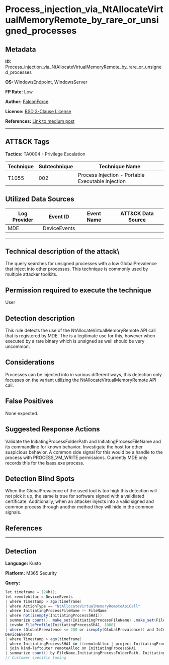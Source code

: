 # Process_injection_via_NtAllocateVirtualMemoryRemote_by_rare_or_unsigned_processes

## Metadata

**ID:** Process_injection_via_NtAllocateVirtualMemoryRemote_by_rare_or_unsigned_processes

**OS:** WindowsEndpoint, WindowsServer

**FP Rate:** Low

**Author:** [FalconForce](https://falconforce.nl/)

**License:** [BSD 3-Clause License](https://github.com/FalconForceTeam/FalconFriday/blob/master/LICENSE)

**References:** [Link to medium post]()

---

## ATT&CK Tags

**Tactics:**
TA0004 - Privilege Escalation

| Technique | Subtechnique | Technique Name |
|---|---| --- |
| T1055 | 002 | Process Injection - Portable Executable Injection|

## Utilized Data Sources

| Log Provider | Event ID | Event Name | ATT&CK Data Source |
|---------|---------|----------|---------|
|MDE|DeviceEvents|||
---

## Technical description of the attack\
The query searches for unsigned processes with a low GlobalPrevalence that inject into other processes. This technique is commonly used by multiple attacker toolkits.


## Permission required to execute the technique
User

## Detection description
This rule detects the use of the NtAllocateVirtualMemoryRemote API call that is registered by MDE. The is a legitimate use for this, however when executed by a rare binary which is unsigned as well should be very uncommon.


## Considerations
Processes can be injected into in various different ways, this detection only focusses on the variant utilizing the NtAllocateVirtualMemoryRemote API call.


## False Positives
None expected.


## Suggested Response Actions
Validate the InitiatingProcessFolderPath and InitiatingProcessFileName and its commandline for known behavior. Investigate the host for other suspicious behavior. A common side signal for this would be a handle to the process with PROCESS_VM_WRITE permissions. Currently MDE only records this for the lsass.exe process.


## Detection Blind Spots
When the GlobalPrevalence of the used tool is too high this detection will not pick it up, the same is true for software signed with a validiated certificate. Additionally, when an attacker injects into a valid signed and common process through another method they will hide in the common signals.


## References

---

## Detection

**Language:** Kusto

**Platform:** M365 Security

**Query:**
```C#
let timeframe = (24h));
let remoteAlloc = DeviceEvents
| where Timestamp > ago(timeframe)
| where ActionType == "NtAllocateVirtualMemoryRemoteApiCall"
| where InitiatingProcessFileName !~ FileName
| where not(isempty(InitiatingProcessSHA1))
| summarize count(), make_set(InitiatingProcessFileName) ,make_set(FileName) by InitiatingProcessSHA1
| invoke FileProfile(InitiatingProcessSHA1, 1000) 
| where (GlobalPrevalence <= 200 or isempty(GlobalPrevalence)) and IsCertificateValid != 1;
DeviceEvents
| where Timestamp > ago(timeframe)
| where InitiatingProcessSHA1 in ((remoteAlloc | project InitiatingProcessSHA1)) and ActionType == "NtAllocateVirtualMemoryRemoteApiCall"
| join kind=leftouter remoteAlloc on InitiatingProcessSHA1
| summarize count() by FileName,InitiatingProcessFolderPath, InitiatingProcessSHA256,InitiatingProcessCommandLine, InitiatingProcessAccountName, InitiatingProcessVersionInfoProductName, InitiatingProcessVersionInfoOriginalFileName
// Customer specific tuning
```